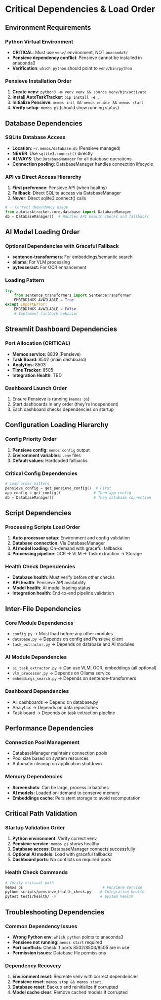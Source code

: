 # Critical Dependencies & Load Order

## Environment Requirements

### **Python Virtual Environment**
- **CRITICAL**: Must use `venv/` environment, NOT `anaconda3/`
- **Pensieve dependency conflict**: Pensieve cannot be installed in anaconda3
- **Verification**: `which python` should point to `venv/bin/python`

### **Pensieve Installation Order**
1. **Create venv**: `python3 -m venv venv && source venv/bin/activate`
2. **Install AutoTaskTracker**: `pip install -e .`
3. **Initialize Pensieve**: `memos init && memos enable && memos start`
4. **Verify setup**: `memos ps` (should show running status)

## Database Dependencies

### **SQLite Database Access**
- **Location**: `~/.memos/database.db` (Pensieve managed)
- **NEVER**: Use `sqlite3.connect()` directly
- **ALWAYS**: Use `DatabaseManager` for all database operations
- **Connection pooling**: DatabaseManager handles connection lifecycle

### **API vs Direct Access Hierarchy**
1. **First preference**: Pensieve API (when healthy)
2. **Fallback**: Direct SQLite access via DatabaseManager
3. **Never**: Direct sqlite3.connect() calls

```python
# ✅ Correct dependency usage
from autotasktracker.core.database import DatabaseManager
db = DatabaseManager()  # Handles API health checks and fallbacks
```

## AI Model Loading Order

### **Optional Dependencies with Graceful Fallback**
- **sentence-transformers**: For embeddings/semantic search
- **ollama**: For VLM processing  
- **pytesseract**: For OCR enhancement

### **Loading Pattern**
```python
try:
    from sentence_transformers import SentenceTransformer
    EMBEDDINGS_AVAILABLE = True
except ImportError:
    EMBEDDINGS_AVAILABLE = False
    # Implement fallback behavior
```

## Streamlit Dashboard Dependencies

### **Port Allocation (CRITICAL)**
- **Memos service**: 8839 (Pensieve)
- **Task Board**: 8502 (main dashboard)
- **Analytics**: 8503 
- **Time Tracker**: 8505
- **Integration Health**: TBD

### **Dashboard Launch Order**
1. Ensure Pensieve is running (`memos ps`)
2. Start dashboards in any order (they're independent)
3. Each dashboard checks dependencies on startup

## Configuration Loading Hierarchy

### **Config Priority Order**
1. **Pensieve config**: `memos config` output
2. **Environment variables**: `.env` files
3. **Default values**: Hardcoded fallbacks

### **Critical Config Dependencies**
```python
# Load order matters
pensieve_config = get_pensieve_config()  # First
app_config = get_config()               # Then app config
db = DatabaseManager()                  # Then database connection
```

## Script Dependencies

### **Processing Scripts Load Order**
1. **Auto processor setup**: Environment and config validation
2. **Database connection**: Via DatabaseManager
3. **AI model loading**: On-demand with graceful fallbacks
4. **Processing pipeline**: OCR → VLM → Task extraction → Storage

### **Health Check Dependencies**
- **Database health**: Must verify before other checks
- **API health**: Pensieve API availability
- **Model health**: AI model loading status
- **Integration health**: End-to-end pipeline validation

## Inter-File Dependencies

### **Core Module Dependencies**
- `config.py` → Must load before any other modules
- `database.py` → Depends on config and Pensieve client
- `task_extractor.py` → Depends on database and AI modules

### **AI Module Dependencies**
- `ai_task_extractor.py` → Can use VLM, OCR, embeddings (all optional)
- `vlm_processor.py` → Depends on Ollama service
- `embeddings_search.py` → Depends on sentence-transformers

### **Dashboard Dependencies**
- All dashboards → Depend on database.py
- Analytics → Depends on data repositories
- Task board → Depends on task extraction pipeline

## Performance Dependencies

### **Connection Pool Management**
- DatabaseManager maintains connection pools
- Pool size based on system resources
- Automatic cleanup on application shutdown

### **Memory Dependencies**
- **Screenshots**: Can be large, process in batches
- **AI models**: Loaded on-demand to conserve memory
- **Embeddings cache**: Persistent storage to avoid recomputation

## Critical Path Validation

### **Startup Validation Order**
1. **Python environment**: Verify correct venv
2. **Pensieve service**: `memos ps` shows healthy
3. **Database access**: DatabaseManager connects successfully
4. **Optional AI models**: Load with graceful fallbacks
5. **Dashboard ports**: No conflicts on required ports

### **Health Check Commands**
```bash
# Verify critical path
memos ps                                    # Pensieve service
python scripts/pensieve_health_check.py    # Integration health  
pytest tests/health/ -v                    # System health
```

## Troubleshooting Dependencies

### **Common Dependency Issues**
- **Wrong Python env**: `which python` points to anaconda3
- **Pensieve not running**: `memos start` required
- **Port conflicts**: Check if ports 8502/8503/8505 are in use
- **Permission issues**: Database file permissions

### **Dependency Recovery**
1. **Environment reset**: Recreate venv with correct dependencies
2. **Pensieve reset**: `memos stop && memos start`  
3. **Database reset**: Backup and reinitialize if corrupted
4. **Model cache clear**: Remove cached models if corrupted